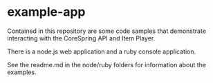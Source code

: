 example-app
===========

Contained in this repository are some code samples that demonstrate interacting with the CoreSpring API and Item Player.

There is a node.js web application and a ruby console application.

See the readme.md in the node/ruby folders for information about the examples.


